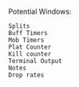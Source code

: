 Potential Windows:

    Splits
    Buff Timers
    Mob Timers
    Plat Counter
    Kill counter
    Terminal Output
    Notes
    Drop rates
